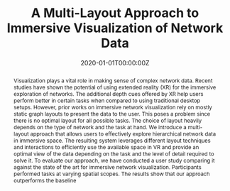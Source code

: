 ---
abstract: Visualization plays a vital role in making sense of complex network data. Recent studies have shown the potential of using extended reality (XR) for the immersive exploration of networks. The additional depth cues offered by XR help users perform better in certain tasks when compared to using traditional desktop setups. However, prior works on immersive network visualization rely on mostly static graph layouts to present the data to the user. This poses a problem since there is no optimal layout for all possible tasks. The choice of layout heavily depends on the type of network and the task at hand. We introduce a multi-layout approach that allows users to effectively explore hierarchical network data in immersive space. The resulting system leverages different layout techniques and interactions to efficiently use the available space in VR and provide an optimal view of the data depending on the task and the level of detail required to solve it. To evaluate our approach, we have conducted a user study comparing it against the state of the art for immersive network visualization. Participants performed tasks at varying spatial scopes. The results show that our approach outperforms the baseline
authors:
- David Bauer
- admin
- Oh-Hyun Kwon
- Kwan-Liu Ma
date: "2020-01-01T00:00:00Z"
doi: ""
featured: false
image:
  caption: 'Immersive interaction'
  focal_point: ""
  preview_only: false
publication: ""
publication_short: "Arxiv"
publication_types:
- "3"
summary: Interactive immersive visualization of network data through a multi-layout approach.
tags:
- Visualization
title: A Multi-Layout Approach to Immersive Visualization of Network Data
url_pdf: https://arxiv.org/pdf/2112.10272.pdf
---